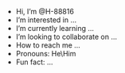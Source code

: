 -  Hi, I’m @H-88816         
-  I’m interested in ...
-  I’m currently learning ...
-  I’m looking to collaborate on ...
-  How to reach me ...
-  Pronouns: He\Him
-  Fun fact: ...


